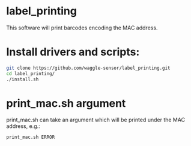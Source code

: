 # label_printing

This software will print barcodes encoding the MAC address.

# Install drivers and scripts:

```bash
git clone https://github.com/waggle-sensor/label_printing.git
cd label_printing/
./install.sh
```

# print_mac.sh argument
print_mac.sh can take an argument which will be printed under the MAC address, e.g.:

```bash
print_mac.sh ERROR
```


